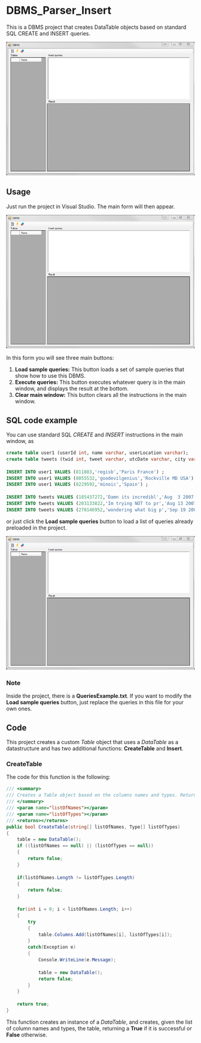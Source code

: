 # DBMS_Parser_Insert

This is a DBMS project that creates DataTable objects based on standard SQL CREATE and INSERT queries.

![demo00](/images/demo02.gif)

## Usage

Just run the project in Visual Studio. The main form will then appear.

![mainform](/images/pic00.png)

In this form you will see three main buttons:
1. **Load sample queries:** This button loads a set of sample queries that show how to use this DBMS.
2. **Execute queries:** This button executes whatever query is in the main window, and displays the result at the bottom.
3. **Clear main window:** This button clears all the instructions in the main window.

## SQL code example

You can use standard SQL *CREATE* and *INSERT* instructions in the main window, as
```sql
create table user1 (userId int, name varchar, userLocation varchar);
create table tweets (twid int, tweet varchar, utcDate varchar, city varchar, userId int);

INSERT INTO user1 VALUES (811883,'regisb','Paris France') ;
INSERT INTO user1 VALUES (8055532,'goodevilgenius','Rockville MD USA') ;
INSERT INTO user1 VALUES (8229592,'minoic','Spain') ;

INSERT INTO tweets VALUES (185437272,'Damn its incredibl','Aug  3 2007 10:50PM','Hsinchu' ,811883) ;
INSERT INTO tweets VALUES (203133822,'Im trying NOT to pr','Aug 13 2007  9:44AM','Hsinchu' ,811883) ;
INSERT INTO tweets VALUES (278146952,'wondering what big p','Sep 19 2007  2:58AM','Hsinchu' ,8055532) ;
```
or just click the **Load sample queries** button to load a list of queries already preloaded in the project.

![demo01](/images/gif_01.gif)

### Note

Inside the project, there is a **QueriesExample.txt**. If you want to modify the **Load sample queries** button, just replace the queries in this file for your own ones.

## Code

This project creates a custom *Table* object that uses a *DataTable* as a datastructure and has two additional functions: **CreateTable** and **Insert**.

### CreateTable

The code for this function is the following:
```c#
/// <summary>
/// Creates a Table object based on the columns names and types. Returns true if the creation was successful and false if there is an error.
/// </summary>
/// <param name="listOfNames"></param>
/// <param name="listOfTypes"></param>
/// <returns></returns>
public bool CreateTable(string[] listOfNames, Type[] listOfTypes)
{
	table = new DataTable();
	if ((listOfNames == null) || (listOfTypes == null))
	{
		return false;
	}

	if(listOfNames.Length != listOfTypes.Length)
	{
		return false;
	}

	for(int i = 0; i < listOfNames.Length; i++)
	{
		try
		{
			table.Columns.Add(listOfNames[i], listOfTypes[i]);
		}
		catch(Exception e)
		{
			Console.WriteLine(e.Message);

			table = new DataTable();
			return false;
		}
	}

	return true;
}
```
This function creates an instance of a *DataTable*, and creates, given the list of column names and types, the table, returning a **True** if it is successful or **False** otherwise.